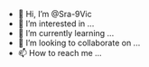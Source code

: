 - 👋 Hi, I’m @Sra-9Vic
- 👀 I’m interested in ...
- 🌱 I’m currently learning ...
- 💞️ I’m looking to collaborate on ...
- 📫 How to reach me ...

<!---
Sra-9Vic/Sra-9Vic is a ✨ special ✨ repository because its `README.md` (this file) appears on your GitHub profile.
You can click the Preview link to take a look at your changes.
--->
